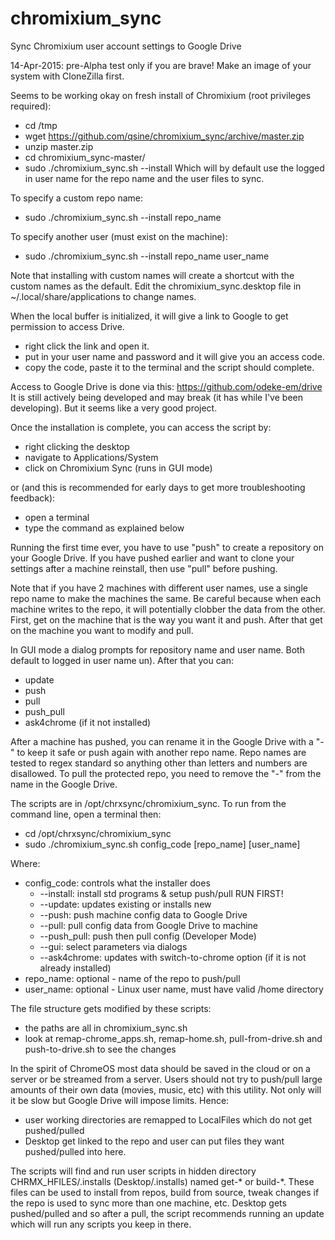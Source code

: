 # chromixium_sync
Sync Chromixium user account settings to Google Drive

14-Apr-2015: pre-Alpha test only if you are brave!  Make an image of your system with CloneZilla first.

Seems to be working okay on fresh install of Chromixium (root privileges required):
 - cd /tmp
 - wget https://github.com/qsine/chromixium_sync/archive/master.zip
 - unzip master.zip
 - cd chromixium_sync-master/
 - sudo ./chromixium_sync.sh --install
Which will by default use the logged in user name for the repo name and the user files to sync.

To specify a custom repo name:
 - sudo ./chromixium_sync.sh --install repo_name

To specify another user (must exist on the machine):
 - sudo ./chromixium_sync.sh --install repo_name user_name

Note that installing with custom names will create a shortcut with the custom names as the default.  Edit the chromixium_sync.desktop file in ~/.local/share/applications to change names.

When the local buffer is initialized, it will give a link to Google to get permission to access Drive.  
 - right click the link and open it.
 - put in your user name and password and it will give you an access code.
 - copy the code, paste it to the terminal and the script should complete.

Access to Google Drive is done via this: https://github.com/odeke-em/drive
It is still actively being developed and may break (it has while I've been developing).  But it seems like a very good project.

Once the installation is complete, you can access the script by:
 - right clicking the desktop
 - navigate to Applications/System
 - click on Chromixium Sync (runs in GUI mode)

or (and this is recommended for early days to get more troubleshooting feedback):
 - open a terminal
 - type the command as explained below

Running the first time ever, you have to use "push" to create a repository on your Google Drive.  If you have pushed earlier and want to clone your settings after a machine reinstall, then use "pull" before pushing.

Note that if you have 2 machines with different user names, use a single repo name to make the machines the same.  Be careful because when each machine writes to the repo, it will potentially clobber the data from the other.  First, get on the machine that is the way you want it and push. After that get on the machine you want to modify and pull.

In GUI mode a dialog prompts for repository name and user name.  Both default to logged in user name un).  After that you can:
 - update
 - push
 - pull
 - push_pull
 - ask4chrome (if it not installed)

After a machine has pushed, you can rename it in the Google Drive with a "-" to keep it safe or push again with another repo name.  Repo names are tested to regex standard so anything other than letters and numbers are disallowed.  To pull the protected repo, you need to remove the "-" from the name in the Google Drive.

The scripts are in /opt/chrxsync/chromixium_sync.  To run from the command line, open a terminal then:
 - cd /opt/chrxsync/chromixium_sync
 - sudo ./chromixium_sync.sh config_code [repo_name] [user_name]

Where:
 - config_code: controls what the installer does
   * --install: install std programs & setup push/pull RUN FIRST!
   * --update: updates existing or installs new
   * --push: push machine config data to Google Drive
   * --pull: pull config data from Google Drive to machine
   * --push_pull: push then pull config (Developer Mode)
   * --gui: select parameters via dialogs
   * --ask4chrome: updates with switch-to-chrome option (if it is not already installed)
 - repo_name: optional - name of the repo to push/pull
 - user_name: optional - Linux user name, must have valid /home directory

The file structure gets modified by these scripts:
 - the paths are all in chromixium_sync.sh
 - look at remap-chrome_apps.sh, remap-home.sh, pull-from-drive.sh and push-to-drive.sh to see the changes

In the spirit of ChromeOS most data should be saved in the cloud or on a server or be streamed from a server.  Users should not try to push/pull large amounts of their own data (movies, music, etc) with this utility.  Not only will it be slow but Google Drive will impose limits.  Hence:
 - user working directories are remapped to LocalFiles which do not get pushed/pulled
 - Desktop get linked to the repo and user can put files they want pushed/pulled into here.

The scripts will find and run user scripts in hidden directory CHRMX_HFILES/.installs (Desktop/.installs) named get-* or build-*. These files can be used to install from repos, build from source, tweak changes if the repo is used to sync more than one machine, etc.  Desktop gets pushed/pulled and so after a pull, the script recommends running an update which will run any scripts you keep in there.

